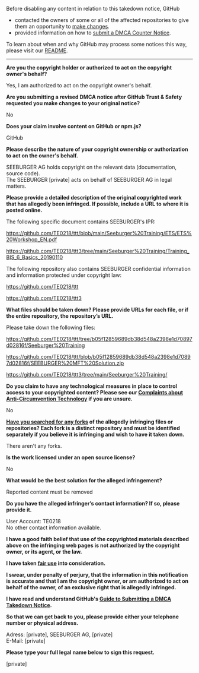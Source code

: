 Before disabling any content in relation to this takedown notice, GitHub
- contacted the owners of some or all of the affected repositories to give them an opportunity to [make changes](https://docs.github.com/en/github/site-policy/dmca-takedown-policy#a-how-does-this-actually-work).
- provided information on how to [submit a DMCA Counter Notice](https://docs.github.com/en/articles/guide-to-submitting-a-dmca-counter-notice).

To learn about when and why GitHub may process some notices this way, please visit our [README](https://github.com/github/dmca/blob/master/README.md#anatomy-of-a-takedown-notice).

---

**Are you the copyright holder or authorized to act on the copyright owner's behalf?**

Yes, I am authorized to act on the copyright owner's behalf.

**Are you submitting a revised DMCA notice after GitHub Trust & Safety requested you make changes to your original notice?**

No

**Does your claim involve content on GitHub or npm.js?**

GitHub

**Please describe the nature of your copyright ownership or authorization to act on the owner's behalf.**

SEEBURGER AG holds copyright on the relevant data (documentation, source code).  
The SEEBURGER [private] acts on behalf of SEEBURGER AG in legal matters.

**Please provide a detailed description of the original copyrighted work that has allegedly been infringed. If possible, include a URL to where it is posted online.**

The following specific document contains SEEBURGER's IPR:

https://github.com/TE0218/ttt/blob/main/Seeburger%20Training/ETS/ETS%20Workshop_EN.pdf

https://github.com/TE0218/ttt3/tree/main/Seeburger%20Training/Training_BIS_6_Basics_20190110

The following repository also contains SEEBURGER confidential information and information protected under copyright law:

https://github.com/TE0218/ttt

https://github.com/TE0218/ttt3

**What files should be taken down? Please provide URLs for each file, or if the entire repository, the repository’s URL.**

Please take down the following files:

https://github.com/TE0218/ttt/tree/b05f12859689db38d548a2398e1d70897d02816f/Seeburger%20Training

https://github.com/TE0218/ttt/blob/b05f12859689db38d548a2398e1d70897d02816f/SEEBURGER%20MFT%20Solution.zip

https://github.com/TE0218/ttt3/tree/main/Seeburger%20Training/

**Do you claim to have any technological measures in place to control access to your copyrighted content? Please see our <a href="https://docs.github.com/articles/guide-to-submitting-a-dmca-takedown-notice#complaints-about-anti-circumvention-technology">Complaints about Anti-Circumvention Technology</a> if you are unsure.**

No

**<a href="https://docs.github.com/articles/dmca-takedown-policy#b-what-about-forks-or-whats-a-fork">Have you searched for any forks</a> of the allegedly infringing files or repositories? Each fork is a distinct repository and must be identified separately if you believe it is infringing and wish to have it taken down.**

There aren't any forks.

**Is the work licensed under an open source license?**

No

**What would be the best solution for the alleged infringement?**

Reported content must be removed

**Do you have the alleged infringer’s contact information? If so, please provide it.**

User Account: TE0218  
No other contact information available.

**I have a good faith belief that use of the copyrighted materials described above on the infringing web pages is not authorized by the copyright owner, or its agent, or the law.**

**I have taken <a href="https://www.lumendatabase.org/topics/22">fair use</a> into consideration.**

**I swear, under penalty of perjury, that the information in this notification is accurate and that I am the copyright owner, or am authorized to act on behalf of the owner, of an exclusive right that is allegedly infringed.**

**I have read and understand GitHub's <a href="https://docs.github.com/articles/guide-to-submitting-a-dmca-takedown-notice/">Guide to Submitting a DMCA Takedown Notice</a>.**

**So that we can get back to you, please provide either your telephone number or physical address.**

Adress: [private], SEEBURGER AG, [private]  
E-Mail: [private]

**Please type your full legal name below to sign this request.**

[private]
